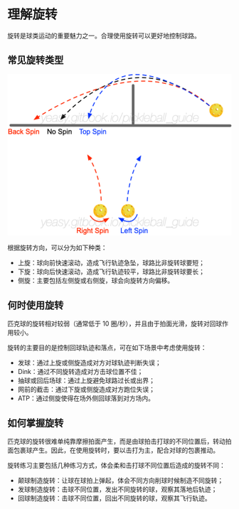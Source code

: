 # 理解旋转

旋转是球类运动的重要魅力之一。合理使用旋转可以更好地控制球路。

## 常见旋转类型

![旋转造成不同飞行轨迹](_images/spin-trajectory.png)

根据旋转方向，可以分为如下种类：

* 上旋：球向前快速滚动，造成飞行轨迹急坠，球路比非旋转球要短；
* 下旋：球向后快速滚动，造成飞行轨迹较平，球路比非旋转球要长；
* 侧旋：主要包括左侧旋或右侧旋，球会向旋转方向偏移。

## 何时使用旋转

匹克球的旋转相对较弱（通常低于 10 圈/秒），并且由于拍面光滑，旋转对回球作用较小。

旋转的主要目的是控制回球轨迹和落点，可在如下场景中考虑使用旋转：

* 发球：通过上旋或侧旋造成对方对球轨迹判断失误；
* Dink：通过不同旋转造成对方击球位置不佳；
* 抽球或回后场球：通过上旋避免球路过长或出界；
* 网前的截击：通过下旋或侧旋造成对方跑位失误；
* ATP：通过侧旋使得在场外侧回球落到对方场内。

## 如何掌握旋转

匹克球的旋转很难单纯靠摩擦拍面产生，而是由球拍击打球的不同位置后，转动拍面包裹球产生。因此，在使用旋转时，要以击打为主，配合对球的包裹推动。

旋转练习主要包括几种练习方式，体会柔和击打球不同位置后造成的旋转不同：

* 颠球制造旋转：让球在球拍上弹起，体会不同方向削球时候制造不同旋转；
* 发球制造旋转：击球不同位置，发出不同旋转的球，观察其落地后轨迹；
* 回球制造旋转：击球不同位置，回出不同旋转的球，观察其飞行轨迹。